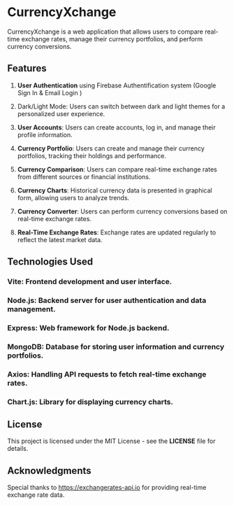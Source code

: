 # CurrencyXchange

CurrencyXchange is a web application that allows users to compare real-time exchange rates, manage their currency portfolios, and perform currency conversions.



## Features 
1. **User Authentication** using Firebase Authentification system (Google Sign In & Email Login )
2. Dark/Light Mode: Users can switch between dark and light themes for a personalized user experience.

3. **User Accounts**: Users can create accounts, log in, and manage their profile information.

4. **Currency Portfolio**: Users can create and manage their currency portfolios, tracking their holdings and performance.

5. **Currency Comparison**: Users can compare real-time exchange rates from different sources or financial institutions.

6. **Currency Charts**: Historical currency data is presented in graphical form, allowing users to analyze trends.

7. **Currency Converter**: Users can perform currency conversions based on real-time exchange rates.

8. **Real-Time Exchange Rates**: Exchange rates are updated regularly to reflect the latest market data.



## Technologies Used
### Vite: Frontend development and user interface.
### Node.js: Backend server for user authentication and data management.
### Express: Web framework for Node.js backend.
### MongoDB: Database for storing user information and currency portfolios.
### Axios: Handling API requests to fetch real-time exchange rates.
### Chart.js: Library for displaying currency charts.


## License

 This project is licensed under the MIT License - see the **LICENSE** file for details.

## Acknowledgments
Special thanks to https://exchangerates-api.io for providing real-time exchange rate data.